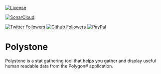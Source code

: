 [![License](https://img.shields.io/badge/General%20Public%20License%203.0-lightgrey.svg?style=for-the-badge)](LICENSE.md)

[![SonarCloud](https://img.shields.io/sonar/quality_gate/polystone?server=https%3A%2F%2Fsonarcloud.io&style=for-the-badge)](https://sonarcloud.io/dashboard?id=polystone)

[![Twitter Followers](https://img.shields.io/twitter/follow/myerffoeg.svg?logo=twitter&style=for-the-badge&label=Follow)](https://twitter.com/myerffoeg)
[![Github Followers](https://img.shields.io/github/followers/myerffoeg?logo=github&style=for-the-badge)](https://github.com/myerffoeg)
[![PayPal](https://img.shields.io/badge/Donate-PayPal-ff3f59.svg?style=for-the-badge)](https://www.paypal.me/myerffoeg)

# Polystone

Polystone is a stat gathering tool that helps you gather and display useful human readable data from the Polygon# application.